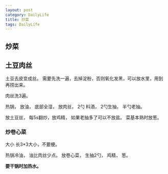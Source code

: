 ```yaml
---
layout: post
category: DailyLife
title: 炒菜
tags: DailyLife
---
```


## 炒菜

## 土豆肉丝

土豆去皮变成丝。 需要先洗一遍，去掉淀粉，否则氧化发黑，可以放水里，用到再捞出来。

 

肉丝洗3遍。

 

热锅， 放油， 底部全湿， 放肉丝， 2勺 料酒， 2勺生抽， 半勺老抽。

 

放土豆丝， 每5s翻炒，放鸡精， 如果老抽多了可以不放盐。 菜基本熟时放葱。

 

 

### 炒卷心菜

大小 长3*3大小，不要梗。 

 

热锅冷油， 油比肉丝少点。 放卷心菜， 生抽2勺， 鸡精， 葱。 

  

**要干锅时加热水。** 
